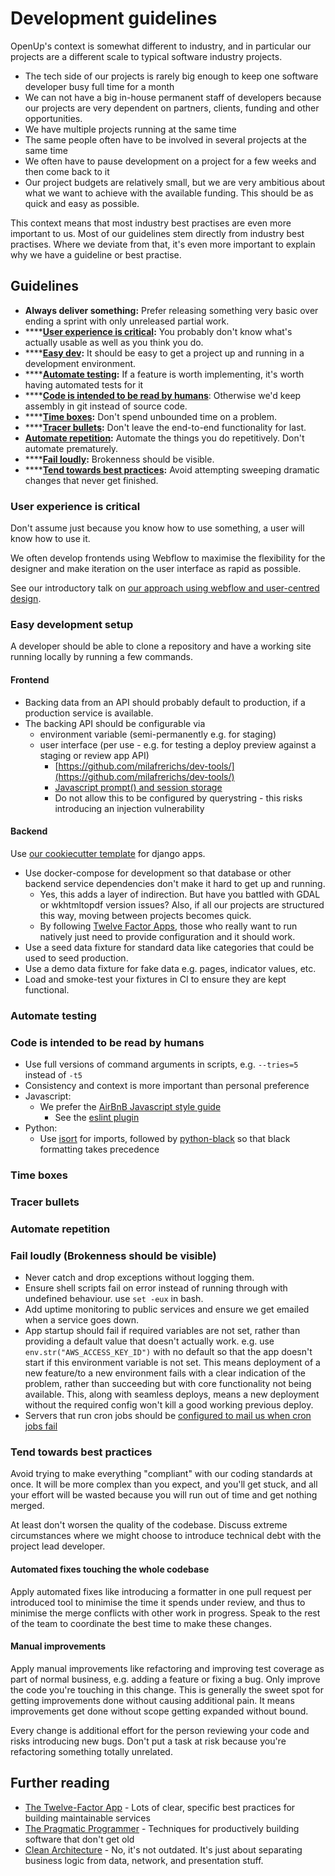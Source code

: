 # Development guidelines

OpenUp's context is somewhat different to industry, and in particular our projects are a different scale to typical software industry projects.

* The tech side of our projects is rarely big enough to keep one software developer busy full time for a month
* We can not have a big in-house permanent staff of developers because our projects are very dependent on partners, clients, funding and other opportunities.
* We have multiple projects running at the same time
* The same people often have to be involved in several projects at the same time
* We often have to pause development on a project for a few weeks and then come back to it
* Our project budgets are relatively small, but we are very ambitious about what we want to achieve with the available funding. This should be as quick and easy as possible.

This context means that most industry best practises are even more important to us. Most of our guidelines stem directly from industry best practises. Where we deviate from that, it's even more important to explain why we have a guideline or best practise.

## Guidelines

* **Always deliver something:** Prefer releasing something very basic over ending a sprint with only unreleased partial work.
* \*\*\*\*[**User experience is critical**](development-guidelines.md#user-experience-is-critical)**:** You probably don't know what's actually usable as well as you think you do.
* \*\*\*\*[**Easy dev**](development-guidelines.md#easy-development-setup)**:** It should be easy to get a project up and running in a development environment.
* \*\*\*\*[**Automate testing**](development-guidelines.md#automated-tests)**:** If a feature is worth implementing, it's worth having automated tests for it
* \*\*\*\*[**Code is intended to be read by humans**](development-guidelines.md#code-is-intended-to-be-read-by-humans): Otherwise we'd keep assembly in git instead of source code.
* \*\*\*\*[**Time boxes**](development-guidelines.md#time-boxes)**:** Don't spend unbounded time on a problem.
* \*\*\*\*[**Tracer bullets**](development-guidelines.md#tracer-bullets)**:** Don't leave the end-to-end functionality for last.
* [**Automate repetition**](development-guidelines.md#automate-repetition)**:** Automate the things you do repetitively. Don't automate prematurely.
* \*\*\*\*[**Fail loudly**](development-guidelines.md#fail-loudly-brokenness-should-be-visible)**:** Brokenness should be visible.
* \*\*\*\*[**Tend towards best practices**](development-guidelines.md#tend-towards-best-practises)**:** Avoid attempting sweeping dramatic changes that never get finished.

### User experience is critical

Don't assume just because you know how to use something, a user will know how to use it.

We often develop frontends using Webflow to maximise the flexibility for the designer and make iteration on the user interface as rapid as possible.

See our introductory talk on [our approach using webflow and user-centred design](https://za.pycon.org/talks/25-a-month-in-the-life-of-people-who-sprinkle-tech-webflow-django-and-users/).

### Easy development setup

A developer should be able to clone a repository and have a working site running locally by running a few commands.

#### Frontend

* Backing data from an API should probably default to production, if a production service is available.
* The backing API should be configurable via 
  * environment variable \(semi-permanently e.g. for staging\)
  * user interface \(per use - e.g. for testing a deploy preview against a staging or review app API\)
    * [https://github.com/milafrerichs/dev-tools/](https://github.com/milafrerichs/dev-tools/)
    * [Javascript prompt\(\) and session storage](https://github.com/OpenUpSA/muni-portal-frontend/blob/a8dd961eccc0438520702c8fef3a61f35db17855/src/js/api.js#L6)
    * Do not allow this to be configured by querystring - this risks introducing an injection vulnerability 

#### Backend

Use [our cookiecutter template](https://github.com/OpenUpSA/cookiecutter-django-dokku) for django apps.

* Use docker-compose for development so that database or other backend service dependencies don't make it hard to get up and running.
  * Yes, this adds a layer of indirection. But have you battled with GDAL or wkhtmltopdf version issues? Also, if all our projects are structured this way, moving between projects becomes quick.
  * By following [Twelve Factor Apps](https://12factor.net/), those who really want to run natively just need to provide configuration and it should work.
* Use a seed data fixture for standard data like categories that could be used to seed production.
* Use a demo data fixture for fake data e.g. pages, indicator values, etc.
* Load and smoke-test your fixtures in CI to ensure they are kept functional. 

### Automate testing

### Code is intended to be read by humans

* Use full versions of command arguments in scripts, e.g. `--tries=5` instead of `-t5`
* Consistency and context is more important than personal preference
* Javascript: 
  * We prefer the [AirBnB Javascript style guide](https://github.com/airbnb/javascript/blob/master/README.md)
    * See the [eslint plugin](https://www.npmjs.com/package/eslint-config-airbnb)
* Python:
  * Use [isort](https://pypi.org/project/isort/) for imports, followed by [python-black](https://pypi.org/project/black/) so that black formatting takes precedence 

### Time boxes

### Tracer bullets

### Automate repetition

### Fail loudly \(Brokenness should be visible\)

* Never catch and drop exceptions without logging them.
* Ensure shell scripts fail on error instead of running through with undefined behaviour. use `set -eux`  in bash.
* Add uptime monitoring to public services and ensure we get emailed when a service goes down.
* App startup should fail if required variables are not set, rather than providing a default value that doesn't actually work. e.g. use `env.str("AWS_ACCESS_KEY_ID")` with no default so that the app doesn't start if this environment variable is not set. This means deployment of a new feature/to a new environment fails with a clear indication of the problem, rather than succeeding but with core functionality not being available. This, along with seamless deploys, means a new deployment without the required config won't kill a good working previous deploy.
* Servers that run cron jobs should be [configured to mail us when cron jobs fail](https://github.com/OpenUpSA/ansible-config/#configure-cron-to-email-output-for-error-alerts)

### Tend towards best practices

Avoid trying to make everything "compliant" with our coding standards at once. It will be more complex than you expect, and you'll get stuck, and all your effort will be wasted because you will run out of time and get nothing merged.

At least don't worsen the quality of the codebase. Discuss extreme circumstances where we might choose to introduce technical debt with the project lead developer.

#### Automated fixes touching the whole codebase

Apply automated fixes like introducing a formatter in one pull request per introduced tool to minimise the time it spends under review, and thus to minimise the merge conflicts with other work in progress. Speak to the rest of the team to coordinate the best time to make these changes.

#### Manual improvements

Apply manual improvements like refactoring and improving test coverage as part of normal business, e.g. adding a feature or fixing a bug. Only improve the code you're touching in this change. This is generally the sweet spot for getting improvements done without causing additional pain. It means improvements get done without scope getting expanded without bound.

Every change is additional effort for the person reviewing your code and risks introducing new bugs. Don't put a task at risk because you're refactoring something totally unrelated.



## Further reading

* [The Twelve-Factor App](https://12factor.net/) - Lots of clear, specific best practices for building maintainable services
* [The Pragmatic Programmer](https://pragprog.com/titles/tpp20/the-pragmatic-programmer-20th-anniversary-edition/) - Techniques for productively building software that don't get old
* [Clean Architecture](https://blog.cleancoder.com/uncle-bob/2011/11/22/Clean-Architecture.html) - No, it's not outdated. It's just about separating business logic from data, network, and presentation stuff.





